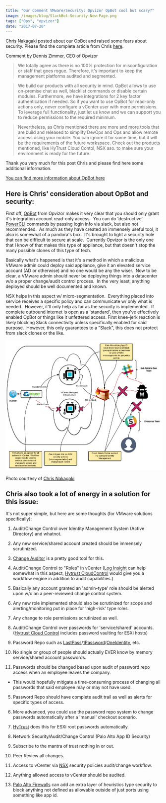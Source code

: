 ```yaml
---
title: "Our Comment VMware/Security: Opvizor OpBot cool but scary?"
image: /images/blog/SlackBot-Security-New-Page.png
tags: ["Ops", "opvizor"]
date: "2017-07-20"
---
```


[Chris Nakagaki](http://www.twitter.com/Zsoldier) posted about our OpBot and raised some fears about security. Please find the complete article from Chris [here](http://tech.zsoldier.com/2017/07/vmwaresecurity-opvizor-opbot-cool-but.html).

Comment by Dennis Zimmer, CEO of Opvizor

> We totally agree as there is no 100% protection for misconfiguration or staff that goes rogue. Therefore, it's important to keep the management platforms audited and segmented.

> We build our products with all security in mind. OpBot allows to use on-premise chat as well, blacklist commands or disable certain modules. Furthermore, we have integrations for 2 key factor authentication if needed. So if you want to use OpBot for read-only actions only, never configure a vCenter user with more permissions. To leverage full functionality, just let us know and we can support you to reduce permissions to the required minimum.

> Nevertheless, as Chris mentioned there are more and more tools that are build and released to simplify DevOps and Ops and allow remote access using your mobile. You can ignore it for some time, but it will be the requirements of the future workspace. Check out the products mentioned, like HyTrust Cloud Contol, NSX aso. to make sure your environment is ready for the future.  

Thank you very much for this post Chris and please find here some additional information.

[You can find more information about OpBot here](https://opvizor.atlassian.net/wiki/display/OPBOT/QuickStart)

## Here is Chris' consideration about OpBot and security:

First off, [OpBot](http://try.opvizor.com/opbot/) from Opvizor makes it very clear that you should only grant it's integration account read-only access.  You can do 'destructive' [PowerCLI](https://www.vmware.com/support/developer/PowerCLI/?src=vmw_so_vex_cnaka_471) commands by passing login info via slack, but also not recommended.  As much as they have created an immensely useful tool, it also is somewhat of a pandora's box.  It's brought to light a security hole that can be difficult to secure at scale.  Currently Opvizor is the only one that I know of that makes this type of appliance, but that doesn't stop the many possible clones of this type of tech.

Basically what's happened is that it's a method in which a malicious VMware admin could deploy said appliance, give it an elevated service account (AD or otherwise) and no one would be any the wiser.  Now to be clear, a VMware admin should never be deploying things into a datacenter w/o a proper change/audit control process.  In the very least, anything deployed should be well documented and known.

NSX helps in this aspect w/ micro-segmentation.  Everything placed into service receives a specific policy and can communicate w/ only what is needed.  However, it'll only help as far as the security is implemented.  If complete outbound internet is open as a 'standard', then you've effectively enabled OpBot or things like it unfettered access. First knee-jerk reaction is likely blocking Slack connectivity unless specifically enabled for said purpose.  However, this only guarantees to a "Slack", this does not protect from slack clones or the like.

![OpBot Security](/images/blog/SlackBot-Security-New-Page.png)

Photo courtesy of [Chris Nakagaki](http://tech.zsoldier.com/2017/07/vmwaresecurity-opvizor-opbot-cool-but.html)

## Chris also took a lot of energy in a solution for this issue:

It's not super simple, but here are some thoughts (for VMware solutions specifically):

1. Audit/Change Control over Identity Management System (Active Directory) and whatnot.

1. Any new service/shared account created should be immensely scrutinized.
2. [Change Auditor](https://www.quest.com/change-auditor/) is a pretty good tool for this.

3. Audit/Change Control to "Roles" in vCenter ([Log Insight](http://www.vmware.com/products/vrealize-log-insight?src=vmw_so_vex_cnaka_471) can help somewhat in this aspect, [Hytrust CloudControl](https://www.hytrust.com/products/cloudcontrol/) would give you a workflow engine in addition to audit capabilities.)

1. Basically any account granted an 'admin-type' role should be alerted upon w/o an a peer-reviewed change control system.
2. Any new role implemented should also be scrutinized for scope and alerting/monitoring put in place for 'high-risk' type roles.
3. Any change to role permissions scrutinized as well.

5. Audit/Change Control over passwords for 'service/shared' accounts. ([Hytrust Cloud Control](https://www.hytrust.com/products/cloudcontrol/) includes password vaulting for ESXi hosts)

1. Password Repo such as [LastPass](http://lastpass.com/)/[1Password](https://1password.com/)/[OneIdentity](https://www.oneidentity.com/products/password-manager/), etc.
2. No single or group of people should actually EVER know by memory service/shared account passwords.
3. Passwords should be changed based upon audit of password repo access when an employee leaves the company.

- This would hopefully mitigate a time-consuming process of changing all passwords that said employee may or may not have used.

5. Password Repo should have complete audit trail as well as alerts for specific types of access.

1. More advanced, you could use the password repo system to change passwords automatically after a 'manual' checkout scenario.
2. [HyTrust](https://www.hytrust.com/products/cloudcontrol/) does this for ESXi root passwords automatically.

7. Network Security/Audit/Change Control (Palo Alto App ID Security)

1. Subscribe to the mantra of trust nothing in or out.
2. Peer Review all changes.
3. Access to vCenter via [NSX](https://www.vmware.com/products/nsx.html?src=vmw_so_vex_cnaka_471) security policies audit/change workflow.

1. Anything allowed access to vCenter should be audited.

5. [Palo Alto Firewalls](https://www.paloaltonetworks.com/products/secure-the-network/virtualized-next-generation-firewall/vm-series) can add an extra layer of heuristics type security to block anything not defined as allowable outside of just ports using something like app id.
